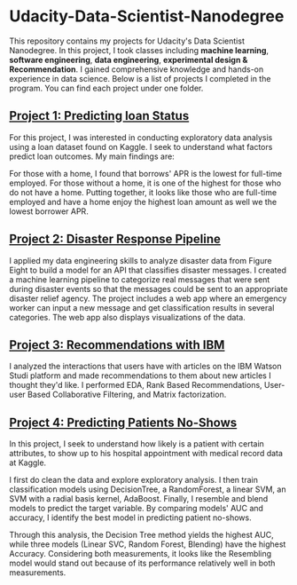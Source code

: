 # Udacity-Data-Scientist-Nanodegree

This repository contains my projects for Udacity's Data Scientist Nanodegree. In this project, I took classes including **machine learning**, **software engineering**, **data engineering**, **experimental design & Recommendation**. I gained comprehensive knowledge and hands-on experience in data science. Below is a list of projects I completed in the program. You can find each project under one folder. 

## [Project 1: Predicting loan Status](https://github.com/Brinxu/Data-Scientist-Nanodegree/tree/main/L1%20-%20Introduction%20to%20Data%20Science)

For this project, I was interested in conducting exploratory data analysis using a loan dataset found on Kaggle. I seek to understand what factors predict loan outcomes. My main findings are: 

For those with a home, I found that borrows' APR is the lowest for full-time employed.
For those without a home, it is one of the highest for those who do not have a home.
Putting together, it looks like those who are full-time employed and have a home enjoy the highest loan amount as well we the lowest borrower APR.

## [Project 2: Disaster Response Pipeline](https://github.com/Brinxu/Data-Scientist-Nanodegree/tree/main/L2%20-%20Data%20Engineering)

I applied my data engineering skills to analyze disaster data from Figure Eight to build a model for an API that classifies disaster messages. I created a machine learning pipeline to categorize real messages that were sent during disaster events so that the messages could be sent to an appropriate disaster relief agency. The project includes a web app where an emergency worker can input a new message and get classification results in several categories. The web app also displays visualizations of the data.

## [Project 3: Recommendations with IBM](https://github.com/Brinxu/Data-Scientist-Nanodegree/tree/main/L3%20-%20Experimental%20Design%20%26%20Recommendations)

I analyzed the interactions that users have with articles on the IBM Watson Studi platform and made recommendations to them about new articles I thought they'd like. I performed EDA, Rank Based Recommendations, User-user Based Collaborative Filtering, and Matrix factorization.

## [Project 4: Predicting Patients No-Shows](https://github.com/Brinxu/Data-Scientist-Nanodegree/tree/main/L4%20-%20%20Capstone%20Project)

In this project, I seek to understand how likely is a patient with certain attributes, to show up to his hospital appointment with medical record data at Kaggle. 

I first do clean the data and explore exploratory analysis. I then train classification models using DecisionTree, a RandomForest, a linear SVM, an SVM with a radial basis kernel, AdaBoost. Finally, I resemble and blend models to predict the target variable. By comparing models' AUC and accuracy, I identify the best model in predicting patient no-shows.

Through this analysis, the Decision Tree method yields the highest AUC, while three models (Linear SVC, Random Forest, Blending) have the highest Accuracy. Considering both measurements, it looks like the Resembling model would stand out because of its performance relatively well in both measurements.
